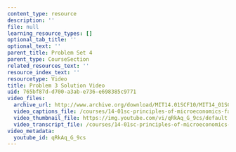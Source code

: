 ```yaml
---
content_type: resource
description: ''
file: null
learning_resource_types: []
optional_tab_title: ''
optional_text: ''
parent_title: Problem Set 4
parent_type: CourseSection
related_resources_text: ''
resource_index_text: ''
resourcetype: Video
title: Problem 3 Solution Video
uid: 765bf87d-d700-a3ab-e736-e698385c9771
video_files:
  archive_url: http://www.archive.org/download/MIT14.01SCF10/MIT14_01SCF10_problem_4-3_300k.mp4
  video_captions_file: /courses/14-01sc-principles-of-microeconomics-fall-2011/55487a0ecf15569ca7fcf7dee2318f08_qRkAq_G_9cs.vtt
  video_thumbnail_file: https://img.youtube.com/vi/qRkAq_G_9cs/default.jpg
  video_transcript_file: /courses/14-01sc-principles-of-microeconomics-fall-2011/644d8de91136c312a14f275fafece644_qRkAq_G_9cs.pdf
video_metadata:
  youtube_id: qRkAq_G_9cs
---
```

